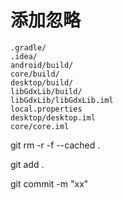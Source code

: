 # 添加忽略

```
.gradle/
.idea/
android/build/
core/build/
desktop/build/
libGdxLib/build/
libGdxLib/libGdxLib.iml
local.properties
desktop/desktop.iml
core/core.iml
```

git rm -r -f --cached .

git add .

git commit -m "xx"

